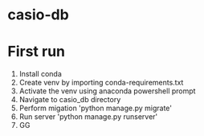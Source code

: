 # casio-db

# First run
1. Install conda
2. Create venv by importing conda-requirements.txt
3. Activate the venv using anaconda powershell prompt
4. Navigate to casio_db directory
5. Perform migation 'python manage.py migrate'
6. Run server 'python manage.py runserver'
7. GG
